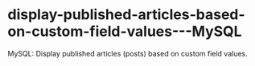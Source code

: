 # display-published-articles-based-on-custom-field-values---MySQL
MySQL: Display published articles (posts) based on custom field values.
